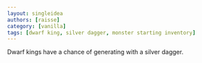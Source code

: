 ```yaml
---
layout: singleidea
authors: [raisse]
category: [vanilla]
tags: [dwarf king, silver dagger, monster starting inventory]
---
```

Dwarf kings have a chance of generating with a silver dagger.

